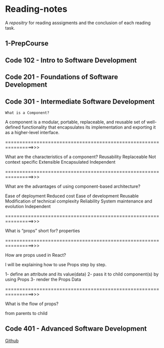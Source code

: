 # Reading-notes
  A *repositry* for reading asssigments and the conclusion of each reading task.
  
## 1-PrepCourse 
## Code 102 - Intro to Software Development
## Code 201 - Foundations of Software Development
## Code 301 - Intermediate Software Development

    What is a Component?
A component is a modular, portable, replaceable,
and reusable set of well-defined functionality that encapsulates its implementation and exporting it
 as a higher-level interface.


================================================================>>>

What are the characteristics of a component?
Reusability 
Replaceable 
Not context specific
Extensible 
Encapsulated 
Independent 

================================================================>>>

What are the advantages of using component-based architecture?

Ease of deployment
Reduced cost
Ease of development
Reusable 
Modification of technical complexity
Reliability 
System maintenance and evolution
Independent 

================================================================>>>

What is “props” short for?
properties 

================================================================>>>

How are props used in React?

I will be explaining how to use Props step by step.

1- define an attribute and its value(data)
2- pass it to child component(s) by using Props
3- render the Props Data

================================================================>>>

What is the flow of props?

from parents to child
## Code 401 - Advanced Software Development

[Github](https://github.com/Alhaimouni)
